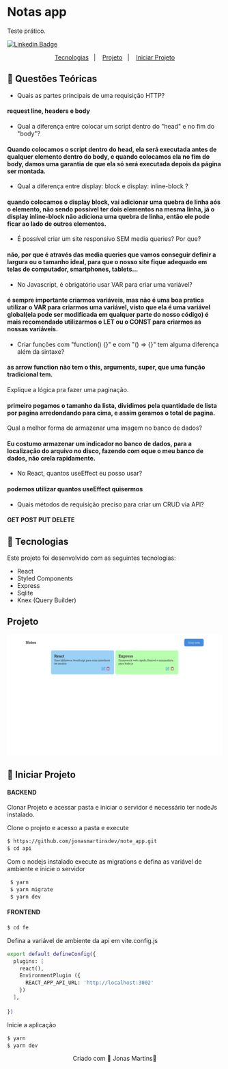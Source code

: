 # Notas app

 Teste prático.
 
[![Linkedin Badge](https://img.shields.io/badge/-JonasMartins-blue?style=flat-square&logo=Linkedin&logoColor=white&link=https://https://www.linkedin.com/in/jonas-martins-950a30184/)](https://www.linkedin.com/in/jonas-martins-950a30184/)


 <p align="center">
  <a href="#-tecnologias">Tecnologias</a>&nbsp;&nbsp;&nbsp;|&nbsp;&nbsp;&nbsp;
  <a href="#-projeto">Projeto</a>&nbsp;&nbsp;&nbsp;|&nbsp;&nbsp;&nbsp;
  <a href="#-projeto">Iniciar Projeto</a>
</p>

## 🚀 Questões Teóricas

- Quais as partes principais de uma requisição HTTP?
#### request line, headers e body

- Qual a diferença entre colocar um script dentro do "head" e no fim do "body"?
#### Quando colocamos o script dentro do head, ela será executada antes de qualquer elemento dentro do body, e quando colocamos ela no fim do body, damos uma garantia de que ela só será executada depois da página ser montada.

 - Qual a diferença entre display: block e display: inline-block ?
#### quando colocamos o display block, vai adicionar uma quebra de linha aós o elemento, não sendo possível ter dois elementos na mesma linha, já o display inline-block não adiciona uma quebra de linha, então ele pode ficar ao lado de outros elementos.

- É possível criar um site responsivo SEM media queries? Por que?
#### não, por que é através das media queries que vamos conseguir definir a largura ou o tamanho ideal, para que o nosso site fique adequado em telas de computador, smartphones, tablets... 

- No Javascript, é obrigatório usar VAR para criar uma variável?
#### é sempre importante criarmos variáveis, mas  não é uma boa pratica utilizar o VAR para criarmos uma variável, visto que ela é uma variável global(ela pode ser modificada em qualquer parte do nosso código) é mais recomendado utilizarmos o LET ou o CONST para criarmos as nossas variáveis.

- Criar funções com "function() {}" e com "() => {}" tem alguma diferença além da sintaxe?
#### as arrow function não tem o this, arguments, super, que uma função tradicional tem. 

Explique a lógica pra fazer uma paginação.
#### primeiro pegamos o tamanho da lista, dividimos pela quantidade de lista por pagina arredondando para cima, e assim geramos o total de pagina.

Qual a melhor forma de armazenar uma imagem no banco de dados?
#### Eu costumo armazenar um indicador no banco de dados, para a localização do arquivo no disco, fazendo com oque o meu banco de dados, não crela rapidamente.

- No React, quantos useEffect eu posso usar?
#### podemos utilizar quantos useEffect quisermos

- Quais métodos de requisição preciso para criar um CRUD via API?
#### GET POST PUT DELETE


## 🚀 Tecnologias

Este projeto foi desenvolvido com as seguintes tecnologias:

- React
- Styled Components
- Express
- Sqlite
- Knex (Query Builder)



## Projeto

![image](.github/background.png)

## 🚀 Iniciar Projeto

#### BACKEND

Clonar Projeto e acessar pasta e iniciar o servidor é necessário ter nodeJs instalado.

Clone o projeto e acesso a pasta e execute

```bash
$ https://github.com/jonasmartinsdev/note_app.git
$ cd api
```
Com o nodejs instalado execute as migrations e defina as variável de ambiente e inicie o servidor

```bash 
 $ yarn
 $ yarn migrate
 $ yarn dev
 ```

 #### FRONTEND
```bash
$ cd fe
```
Defina a variável de ambiente da api em vite.config.js 

```bash
export default defineConfig({
  plugins: [
    react(),
    EnvironmentPlugin ({
      REACT_APP_API_URL: 'http://localhost:3002' 
    })
  ],
  
})

```

Inicie a aplicação


```bash
$ yarn
$ yarn dev
```



<p align="center">Criado com 💜 Jonas Martins👋</p>



